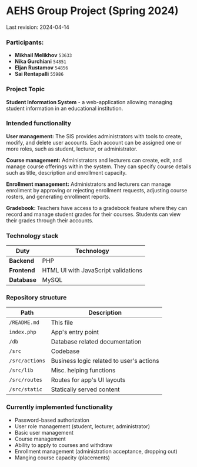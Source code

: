 # AEHS Group Project (Spring 2024)

Last revision: 2024-04-14

### Participants:

- **Mikhail Melikhov** ``53633``
- **Nika Gurchiani** ``54851``
- **Eljan Rustamov** ``54856``
- **Sai Rentapalli** ``55986``

### Project Topic

**Student Information System** - a web-application allowing managing student information in an educational institution.

### Intended functionality

**User management:** The SIS provides administrators with tools to create, modify, and delete user accounts. Each account can be assigned one or more roles, such as student, lecturer, or administrator.

**Course management:** Administrators and lecturers can create, edit, and manage course offerings within the system. They can specify course details such as title, description and enrollment capacity.

**Enrollment management:** Administrators and lecturers can manage enrollment by approving or rejecting enrollment requests, adjusting course rosters, and generating enrollment reports.

**Gradebook:** Teachers have access to a gradebook feature where they can record and manage student grades for their courses. Students can view their grades through their accounts.

### Technology stack

| Duty | Technology |
| --- | --- |
| **Backend** | PHP |
| **Frontend** | HTML UI with JavaScript validations |
| **Database** | MySQL |

### Repository structure

| Path | Description |
| --- | --- |
| ``/README.md`` | This file |
| ``index.php`` | App's entry point |
| ``/db`` | Database related documentation |
| ``/src`` | Codebase |
| ``/src/actions`` | Business logic related to user's actions |
| ``/src/lib`` | Misc. helping functions |
| ``/src/routes`` | Routes for app's UI layouts |
| ``/src/static`` | Statically served content |

### Currently implemented functionality

- Password-based authorization
- User role management (student, lecturer, administrator)
- Basic user management
- Course management
- Ability to apply to courses and withdraw
- Enrollment management (administration acceptance, dropping out)
- Manging course capacity (placements)